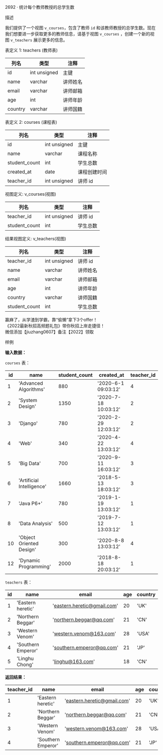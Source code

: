 2692 · 统计每个教师教授的总学生数 

描述

我们提供了一个视图 `v_courses`，包含了教师 `id` 和该教师教授的总学生数。现在我们想要进一步获取更多的教师信息，请基于视图 `v_courses` ，创建一个新的视图 `v_teachers` 展示更多的信息。

表定义 1: teachers (教师表)

| 列名      | 类型           | 注释   |
| ------- | ------------ | ---- |
| id      | int unsigned | 主键   |
| name    | varchar      | 讲师姓名 |
| email   | varchar      | 讲师邮箱 |
| age     | int          | 讲师年龄 |
| country | varchar      | 讲师国籍 |

表定义 2: courses (课程表)

| 列名            | 类型           | 注释     |
| ------------- | ------------ | ------ |
| id            | int unsigned | 主键     |
| name          | varchar      | 课程名称   |
| student_count | int          | 学生总数   |
| created_at    | date         | 课程创建时间 |
| teacher_id    | int unsigned | 讲师 id  |

视图定义: v_courses(视图)

| 列名            | 类型           | 注释    |
| ------------- | ------------ | ----- |
| teacher_id    | int unsigned | 讲师 id |
| student_count | int          | 学生总数  |

结果视图定义: v_teachers(视图)

| 列名            | 类型           | 注释    |
| ------------- | ------------ | ----- |
| teacher_id    | int unsigned | 讲师 id |
| name          | varchar      | 讲师姓名  |
| email         | varchar      | 讲师邮箱  |
| age           | int          | 讲师年龄  |
| country       | varchar      | 讲师国籍  |
| student_count | int          | 学生总数  |

赢麻了，从学渣到学霸，靠“偷懒”拿下3个offer！  
《2022最新秋招高频题礼包》带你秋招上岸走捷径！  
微信添加【jiuzhang0607】备注【2022】领取

样例

**输入数据：**

`courses` 表：

| id  | name                      | student_count | created_at           | teacher_id |
| --- | ------------------------- | ------------- | -------------------- | ---------- |
| 1   | 'Advanced Algorithms'     | 880           | '2020-6-1 09:03:12'  | 4          |
| 2   | 'System Design'           | 1350          | '2020-7-18 10:03:12' | 2          |
| 3   | 'Django'                  | 780           | '2020-2-29 12:03:12' | 2          |
| 4   | 'Web'                     | 340           | '2020-4-22 13:03:12' | 4          |
| 5   | 'Big Data'                | 700           | '2020-9-11 16:03:12' | 3          |
| 6   | 'Artificial Intelligence' | 1660          | '2018-5-13 18:03:12' | 3          |
| 7   | 'Java P6+'                | 780           | '2019-1-19 13:03:12' | 1          |
| 8   | 'Data Analysis'           | 500           | '2019-7-12 13:03:12' | 1          |
| 10  | 'Object Oriented Design'  | 300           | '2020-8-8 13:03:12'  | 4          |
| 12  | 'Dynamic Programming'     | 2000          | '2018-8-18 20:03:12' | 1          |

`teachers` 表：

| id  | name               | email                                                           | age | country |
| --- | ------------------ | --------------------------------------------------------------- | --- | ------- |
| 1   | 'Eastern heretic'  | '[eastern.heretic@gmail.com](mailto:eastern.heretic@gmail.com)' | 20  | 'UK'    |
| 2   | 'Northern Beggar'  | '[northern.beggar@qq.com](mailto:northern.beggar@qq.com)'       | 21  | 'CN'    |
| 3   | 'Western Venom'    | '[western.venom@163.com](mailto:western.venom@163.com)'         | 28  | 'USA'   |
| 4   | 'Southern Emperor' | '[southern.emperor@qq.com](mailto:southern.emperor@qq.com)'     | 21  | 'JP'    |
| 5   | 'Linghu Chong'     | '[linghu@163.com](mailto:linghu@163.com)'                       | 18  | 'CN'    |

**返回结果：**

| teacher_id | name               | email                                                           | age | country | student_count |
| ---------- | ------------------ | --------------------------------------------------------------- | --- | ------- | ------------- |
| 1          | 'Eastern heretic'  | '[eastern.heretic@gmail.com](mailto:eastern.heretic@gmail.com)' | 20  | 'UK'    | 3280          |
| 2          | 'Northern Beggar'  | '[northern.beggar@qq.com](mailto:northern.beggar@qq.com)'       | 21  | 'CN'    | 3770          |
| 3          | 'Western Venom'    | '[western.venom@163.com](mailto:western.venom@163.com)'         | 28  | 'USA'   | 2360          |
| 4          | 'Southern Emperor' | '[southern.emperor@qq.com](mailto:southern.emperor@qq.com)'     | 21  | 'JP'    | 1520          |
